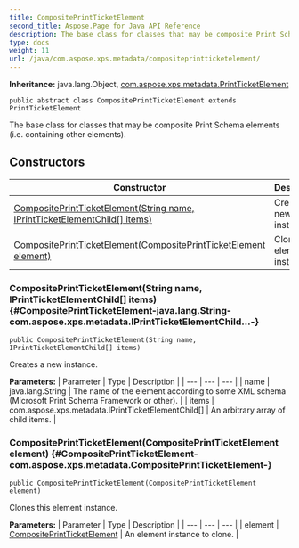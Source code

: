 ```yaml
---
title: CompositePrintTicketElement
second_title: Aspose.Page for Java API Reference
description: The base class for classes that may be composite Print Schema elements i.e. containing other elements.
type: docs
weight: 11
url: /java/com.aspose.xps.metadata/compositeprintticketelement/
---
```

**Inheritance:**
java.lang.Object, [com.aspose.xps.metadata.PrintTicketElement](../../com.aspose.xps.metadata/printticketelement)
```
public abstract class CompositePrintTicketElement extends PrintTicketElement
```

The base class for classes that may be composite Print Schema elements (i.e. containing other elements).
## Constructors

| Constructor | Description |
| --- | --- |
| [CompositePrintTicketElement(String name, IPrintTicketElementChild[] items)](#CompositePrintTicketElement-java.lang.String-com.aspose.xps.metadata.IPrintTicketElementChild...-) | Creates a new instance. |
| [CompositePrintTicketElement(CompositePrintTicketElement element)](#CompositePrintTicketElement-com.aspose.xps.metadata.CompositePrintTicketElement-) | Clones this element instance. |
### CompositePrintTicketElement(String name, IPrintTicketElementChild[] items) {#CompositePrintTicketElement-java.lang.String-com.aspose.xps.metadata.IPrintTicketElementChild...-}
```
public CompositePrintTicketElement(String name, IPrintTicketElementChild[] items)
```


Creates a new instance.

**Parameters:**
| Parameter | Type | Description |
| --- | --- | --- |
| name | java.lang.String | The name of the element according to some XML schema (Microsoft Print Schema Framework or other). |
| items | com.aspose.xps.metadata.IPrintTicketElementChild[] | An arbitrary array of child items. |

### CompositePrintTicketElement(CompositePrintTicketElement element) {#CompositePrintTicketElement-com.aspose.xps.metadata.CompositePrintTicketElement-}
```
public CompositePrintTicketElement(CompositePrintTicketElement element)
```


Clones this element instance.

**Parameters:**
| Parameter | Type | Description |
| --- | --- | --- |
| element | [CompositePrintTicketElement](../../com.aspose.xps.metadata/compositeprintticketelement) | An element instance to clone. |

